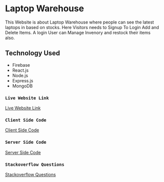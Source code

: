 # Laptop Warehouse

This Website is about Laptop Warehouse where people can see the latest laptops in based on stocks. Here Visitors needs to Signup To Login Add and Delete Items. A login User can Manage Invenory and restock their items also. 


## Technology Used

* Firebase
* React.js
* Node.js
* Express.js
* MongoDB


### `Live Website Link`

 [Live Website Link](https://laptop-warehouse-69a42.web.app) 


### `Client Side Code`

 [Client Side Code](https://github.com/ProgrammingHeroWC4/warehouse-management-client-side-mdrifatmahmudrakib)


### `Server Side Code`

 [Server Side Code](https://github.com/ProgrammingHeroWC4/warehouse-management-server-side-mdrifatmahmudrakib)


### `Stackoverflow Questions`

 [Stackoverflow Questions](https://stackoverflow.com/questions/72306118/mongoservererror-bad-auth-authentication-failed)

